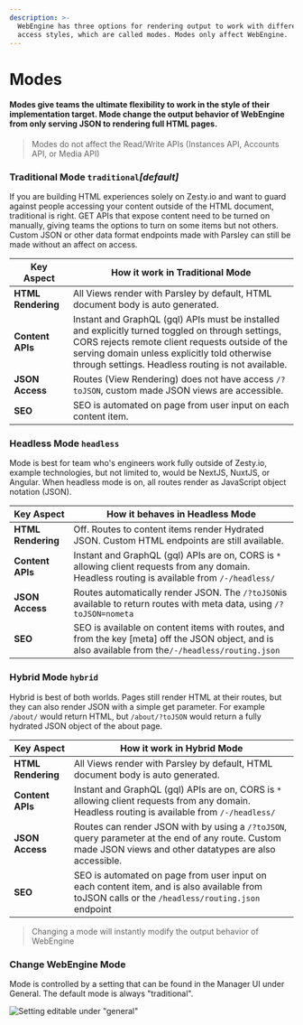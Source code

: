 ```yaml
---
description: >-
  WebEngine has three options for rendering output to work with different data
  access styles, which are called modes. Modes only affect WebEngine.
---
```


# Modes

#### Modes give teams the ultimate flexibility to work in the style of their implementation target. Mode change the output behavior of WebEngine from only serving JSON to rendering full HTML pages.&#x20;

> Modes do not affect the Read/Write APIs (Instances API, Accounts API, or Media API)

### Traditional Mode `traditional`_\[default]_

If you are building HTML experiences solely on Zesty.io and want to guard against people accessing your content outside of the HTML document, traditional is right. GET APIs that expose content need to be turned on manually, giving teams the options to turn on some items but not others. Custom JSON or other data format endpoints made with Parsley can still be made without an affect on access.&#x20;

| Key Aspect         | How it work in **Traditional Mode**                                                                                                                                                                                                                         |
| ------------------ | ----------------------------------------------------------------------------------------------------------------------------------------------------------------------------------------------------------------------------------------------------------- |
| **HTML Rendering** | All Views render with Parsley by default, HTML document body is auto generated.                                                                                                                                                                             |
| **Content APIs**   | Instant and GraphQL (gql) APIs must be installed and explicitly turned toggled on through settings, CORS rejects remote client requests outside of the serving domain unless explicitly told otherwise through settings. Headless routing is not available. |
| **JSON Access**    | Routes (View Rendering) does not have access `/?toJSON`, custom made JSON views are accessible.                                                                                                                                                             |
| **SEO**            | SEO is automated on page from user input on each content item.                                                                                                                                                                                              |

### Headless Mode  `headless`

Mode is best for team who's engineers work fully outside of Zesty.io, example technologies, but not limited to, would be NextJS, NuxtJS, or Angular. When headless mode is on, all routes render as JavaScript object notation (JSON). &#x20;

| Key Aspect         | How it behaves in **Headless Mode**                                                                                                                    |
| ------------------ | ------------------------------------------------------------------------------------------------------------------------------------------------------ |
| **HTML Rendering** | Off. Routes to content items render Hydrated JSON. Custom HTML endpoints are still available.                                                          |
| **Content APIs**   | Instant and GraphQL (gql) APIs are on, CORS is `*` allowing client requests from any domain. Headless routing is available from `/-/headless/`         |
| **JSON Access**    | Routes automatically render JSON. The `/?toJSON`is available to return routes with meta data, using `/?toJSON=nometa`                                  |
| **SEO**            | SEO is available on content items with routes, and from the key \[meta] off the JSON object, and is also available from the`/-/headless/routing.json`  |

### Hybrid Mode `hybrid`

Hybrid is best of both worlds. Pages still render HTML at their routes, but they can also render JSON with a simple get parameter. For example `/about/` would return HTML, but `/about/?toJSON` would return a fully hydrated JSON object of the about page.&#x20;

| Key Aspect         | How it work in **Hybrid Mode**                                                                                                                                |
| ------------------ | ------------------------------------------------------------------------------------------------------------------------------------------------------------- |
| **HTML Rendering** | All Views render with Parsley by default, HTML document body is auto generated.                                                                               |
| **Content APIs**   | Instant and GraphQL (gql) APIs are on, CORS is `*` allowing client requests from any domain. Headless routing is available from `/-/headless/`                |
| **JSON Access**    | Routes can render JSON with by using a `/?toJSON`, query parameter at the end of any route.  Custom made JSON views and other datatypes are also accessible.  |
| **SEO**            | SEO is automated on page from user input on each content item, and is also available from toJSON calls or the `/headless/routing.json` endpoint               |

> Changing a mode will instantly modify the output behavior of WebEngine&#x20;

### Change WebEngine Mode

Mode is controlled by a setting that can be found in the Manager UI under General. The default mode is always "traditional".&#x20;

![Setting editable under "general" ](<../../.gitbook/assets/image (75).png>)
